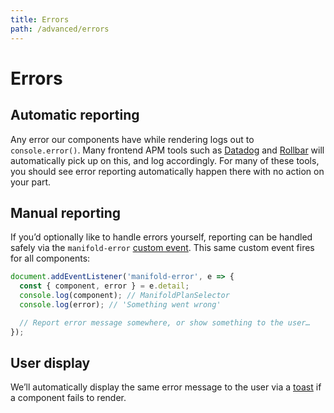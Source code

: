 ```yaml
---
title: Errors
path: /advanced/errors
---
```


# Errors

## Automatic reporting

Any error our components have while rendering logs out to `console.error()`.
Many frontend APM tools such as [Datadog][datadog] and [Rollbar][rollbar]
will automatically pick up on this, and log accordingly. For many of these
tools, you should see error reporting automatically happen there with no
action on your part.

## Manual reporting

If you’d optionally like to handle errors yourself, reporting can be handled
safely via the `manifold-error` [custom event][custom-event]. This same
custom event fires for all components:

```js
document.addEventListener('manifold-error', e => {
  const { component, error } = e.detail;
  console.log(component); // ManifoldPlanSelector
  console.log(error); // 'Something went wrong'

  // Report error message somewhere, or show something to the user…
});
```

## User display

We’ll automatically display the same error message to the user via a
[toast][toast] if a component fails to render.

[custom-event]: https://developer.mozilla.org/en-US/docs/Web/Guide/Events/Creating_and_triggering_events
[datadog]: https://www.datadoghq.com/
[rollbar]: https://rollbar.com/
[toast]: /components/toast
